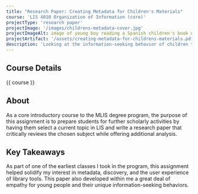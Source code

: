 ```yaml
---
title: "Research Paper: Creating Metadata for Children's Materials"
course: 'LIS 4010 Organization of Information (core)'
projectType: 'research paper'
projectImage: '/images/childrens-metadata-cover.jpg'
projectImageAlt: image of young boy reading a Spanish children's book while sitting on a bed
projectArtifact: '/assets/creating-metadata-for-childrens-materials.pdf'
description: 'Looking at the information-seeking behavior of children through surveying scholarly literature and analyzing material description examples'
---
```


## Course Details

{{ course }}

## About

As a core introductory course to the MLIS degree program, the purpose of this assignment is to prepare students for further scholarly activities by having them select a current topic in LIS and write a research paper that critically reviews the chosen subject while offering additional analysis.

## Key Takeaways

As part of one of the earliest classes I took in the program, this assignment helped solidify my interest in metadata, discovery, and the user experience of library tools. This paper also developed within me a great deal of empathy for young people and their unique information-seeking behaviors.
